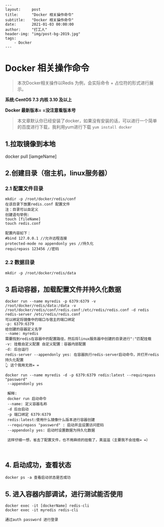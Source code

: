 ```
---
layout:     post
title:      "Docker 相关操作命令"
subtitle:   "Docker 相关操作命令"
date:       2021-01-03 00:00:00
author:     "打工人"
header-img: "img/post-bg-2019.jpg"
tags:
    - Docker
---
```

# Docker 相关操作命令

> 本次Docker相关操作以Redis 为例，会实际命令 + 占位符的形式进行展示。

**系统:CentOS 7.3  内核 3.10 及以上**

**Docker 最新版本= =没注意看版本号**

> 本文章默认你已经安装了docker，如果没有安装的话，可以进行一个简单的百度进行下载，我利用yum进行下载  `yum install docker`

## 1.拉取镜像到本地

docker pull [iamgeName]

## 2.创建目录（宿主机，linux服务器）

### 2.1 配置文件目录

```linux
mkdir -p /root/docker/redis/conf
在该目录下放置redis.conf 配置文件
注：目录可以自定义
创建语句举例:
touch [fileName]
touch redis.conf

配置内容如下：
#bind 127.0.0.1 //允许远程连接
protected-mode no appendonly yes //持久化
requirepass 123456 //密码
```

### 2.2 数据目录

```linux
mkdir -p /root/docker/redis/data
```

## 3 启动容器，加载配置文件并持久化数据

```
docker run --name myredis -p 6379:6379 -v /root/docker/redis/data:/data -v /root/docker/redis/conf/redis.conf:/etc/redis/redis.conf -d redis redis-server /etc/redis/redis.conf
可以绑定将镜像中的端口与宿主的端口绑定
-p: 6379:6379
给创建的容器定义名字
--name: myredis
需要找到redis在容器中的配置路径，然后将linux服务器中创建的目录进行":"匹配挂载
-v: 挂载自定义配置 自定义配置：容器内部配置
-d: 后台运行
redis-server --appendonly yes: 在容器执行redis-server启动命令，并打开redis持久化配置
👆 这个我用无效= =

docker run --name myredis -d -p 6379:6379 redis:latest --requirepass "password"
 --appendonly yes
 
 解释: 
 docker run 启动命令
 --name: 定义容器名称
 -d 后台启动
 -p 端口绑定 6379:6379
 redis:latest:使用什么镜像什么版本进行容器创建
 --requirepass "password" : 启动并且设置访问密码
 --appendonly yes: 启动时设置数据为持久化数据
 
 这样仔细一想，省去了配置文件，也不用麻烦的挂载了，美滋滋（主要我不会挂载= =）
 


```



## 4. 启动成功，查看状态

```
docker ps -a 查看启动状态是否成功
```

## 5. 进入容器内部调试，进行测试能否使用

```
docker exec -it [dockerName] redis-cli
docker exec -it myredis redis-cli

通过auth password 进行登录
```

